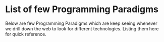 # List of few Programming Paradigms

Below are few Programming Paradigms which are keep seeing whenever we drill down the web to look for different technologies. Listing them here for quick reference.





